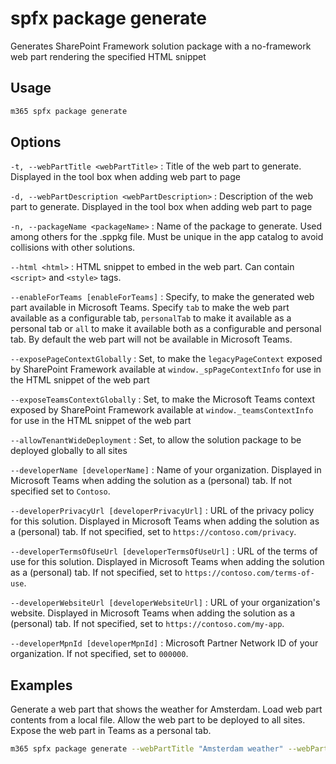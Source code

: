 # spfx package generate

Generates SharePoint Framework solution package with a no-framework web part rendering the specified HTML snippet

## Usage

```sh
m365 spfx package generate
```

## Options

`-t, --webPartTitle <webPartTitle>`
: Title of the web part to generate. Displayed in the tool box when adding web part to page

`-d, --webPartDescription <webPartDescription>`
: Description of the web part to generate. Displayed in the tool box when adding web part to page

`-n, --packageName <packageName>`
: Name of the package to generate. Used among others for the .sppkg file. Must be unique in the app catalog to avoid collisions with other solutions.

`--html <html>`
: HTML snippet to embed in the web part. Can contain `<script>` and `<style>` tags.

`--enableForTeams [enableForTeams]`
: Specify, to make the generated web part available in Microsoft Teams. Specify `tab` to make the web part available as a configurable tab, `personalTab` to make it available as a personal tab or `all` to make it available both as a configurable and personal tab. By default the web part will not be available in Microsoft Teams.

`--exposePageContextGlobally`
: Set, to make the `legacyPageContext` exposed by SharePoint Framework available at `window._spPageContextInfo` for use in the HTML snippet of the web part

`--exposeTeamsContextGlobally`
: Set, to make the Microsoft Teams context exposed by SharePoint Framework available at `window._teamsContextInfo` for use in the HTML snippet of the web part

`--allowTenantWideDeployment`
: Set, to allow the solution package to be deployed globally to all sites

`--developerName [developerName]`
: Name of your organization. Displayed in Microsoft Teams when adding the solution as a (personal) tab. If not specified set to `Contoso`.

`--developerPrivacyUrl [developerPrivacyUrl]`
: URL of the privacy policy for this solution. Displayed in Microsoft Teams when adding the solution as a (personal) tab. If not specified, set to `https://contoso.com/privacy`.

`--developerTermsOfUseUrl [developerTermsOfUseUrl]`
: URL of the terms of use for this solution. Displayed in Microsoft Teams when adding the solution as a (personal) tab. If not specified, set to `https://contoso.com/terms-of-use`.

`--developerWebsiteUrl [developerWebsiteUrl]`
: URL of your organization's website. Displayed in Microsoft Teams when adding the solution as a (personal) tab. If not specified, set to `https://contoso.com/my-app`.

`--developerMpnId [developerMpnId]`
: Microsoft Partner Network ID of your organization. If not specified, set to `000000`.

## Examples

Generate a web part that shows the weather for Amsterdam. Load web part contents from a local file. Allow the web part to be deployed to all sites. Expose the web part in Teams as a personal tab.

```sh
m365 spfx package generate --webPartTitle "Amsterdam weather" --webPartDescription "Shows weather in Amsterdam" --packageName amsterdam-weather --html @amsterdam-weather.html --allowTenantWideDeployment --enableForTeams all
```
